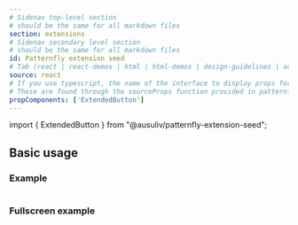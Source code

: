 ```yaml
---
# Sidenav top-level section
# should be the same for all markdown files
section: extensions
# Sidenav secondary level section
# should be the same for all markdown files
id: Patternfly extension seed
# Tab (react | react-demos | html | html-demos | design-guidelines | accessibility)
source: react
# If you use typescript, the name of the interface to display props for
# These are found through the sourceProps function provided in patternfly-docs.source.js
propComponents: ['ExtendedButton']
---
```


import { ExtendedButton } from "@ausuliv/patternfly-extension-seed";

## Basic usage

### Example

```js file="./Basic.tsx"

```

### Fullscreen example

```js file="./Basic.tsx" isFullscreen

```

